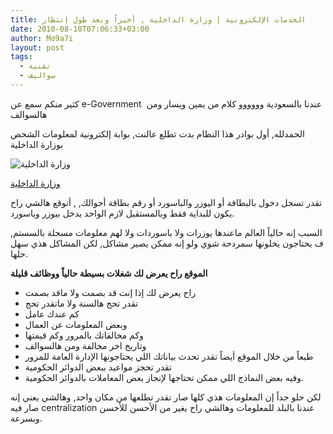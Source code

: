 ```yaml
---
title: الخدمات الإلكترونية | وزارة الداخلية , أخيراً وبعد طول إنتظار
date: 2010-08-10T07:06:33+03:00
author: Mo9a7i
layout: post
tags:
  - تقنية
  - سواليف
---
```

كثير منكم سمع عن e-Government  عندنا بالسعودية وووووو كلام من يمين ويسار ومن هالسوالف

الحمدلله, أول بوادر هذا النظام بدت تطلع عالنت, بوابة إلكترونية لمعلومات الشخص بوزارة الداخلية

![وزارة الداخلية](https://eservices.moi.gov.sa/ES/Images/ar/logo_arabic.jpg)

[وزارة الداخلية](http://eservices.moi.gov.sa>)

تقدر تسجل دخول بالبطاقة أو اليوزر والباسورد أو رقم بطاقة أحوالك, , أتوقع هالشي راح يكون للبداية فقط وبالمستقبل لازم الواحد يدخل بيوزر وباسورد.

السبب إنه حالياً العالم ماعندها يوزرات ولا باسوردات ولا لهم معلومات مسجلة بالسستم, ف يحتاجون يخلونها سمردحة شوي ولو إنه ممكن يصير مشاكل, لكن المشاكل هذي سهل حلها.

**الموقع راح يعرض لك شغلات بسيطة حالياً ووظائف قليلة**

- راح يعرض لك إذا إنت قد بصمت ولا ماقد بصمت
- تقدر تحج هالسنة ولا ماتقدر تحج
- كم عندك عامل
- وبعض المعلومات عن العمال
- وكم مخالفاتك بالمرور وكم قيمتها
- وتاريخ اخر مخالفة ومن هالسوالف
- طبعاً من خلال الموقع أيضاً تقدر تحدث بياناتك اللي يحتاجونها الإدارة العامة للمرور
- تقدر تحجز مواعيد ببعض الدوائر الحكومية
- وفيه بعض النماذج اللي ممكن تحتاجها لإنجاز بعض المعاملات بالدوائر الحكومية.

لكن حلو جداً إن المعلومات هذي كلها صار تقدر تطلعها من مكان واحد, وهالشي يعني إنه صار فيه centralization عندنا بالبلد للمعلومات وهالشي راح يغير من الأحسن للأحسن وبسرعة.
